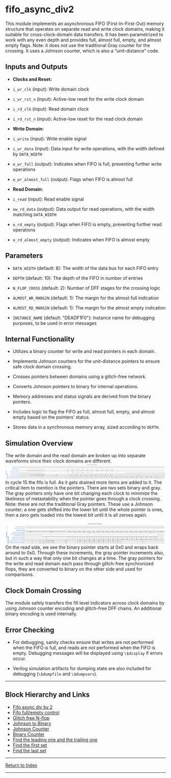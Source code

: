 # fifo_async_div2

This module implements an asynchronous FIFO (First-In-First-Out) memory structure that operates on separate read and write clock domains, making it suitable for cross-clock-domain data transfers. It has been parametrized to work with any even depth and provides full, almost full, empty, and almost empty flags. Note: it does not use the traditional Gray counter for the crossing. It uses a Johnson counter, which is also a “unit-distance” code.

## Inputs and Outputs

- **Clocks and Reset:**

- `i_wr_clk` (input): Write domain clock

- `i_wr_rst_n` (input): Active-low reset for the write clock domain

- `i_rd_clk` (input): Read domain clock

- `i_rd_rst_n` (input): Active-low reset for the read clock domain

- **Write Domain:**

- `i_write` (input): Write enable signal

- `i_wr_data` (input): Data input for write operations, with the width defined by `DATA_WIDTH`

- `o_wr_full` (output): Indicates when FIFO is full, preventing further write operations

- `o_wr_almost_full` (output): Flags when FIFO is almost full

- **Read Domain:**

- `i_read` (input): Read enable signal

- `ow_rd_data` (output): Data output for read operations, with the width matching `DATA_WIDTH`

- `o_rd_empty` (output): Flags when FIFO is empty, preventing further read operations

- `o_rd_almost_empty` (output): Indicates when FIFO is almost empty

## Parameters

- `DATA_WIDTH` (default: 8): The width of the data bus for each FIFO entry

- `DEPTH` (default: 10): The depth of the FIFO in number of entries

- `N_FLOP_CROSS` (default: 2): Number of DFF stages for the crossing logic

- `ALMOST_WR_MARGIN` (default: 1): The margin for the almost full indication

- `ALMOST_RD_MARGIN` (default: 1): The margin for the almost empty indication

- `INSTANCE_NAME` (default: "DEADF1F0"): Instance name for debugging purposes, to be used in error messages

## Internal Functionality

- Utilizes a binary counter for write and read pointers in each domain.

- Implements Johnson counters for the unit-distance pointers to ensure safe clock domain crossing.

- Crosses pointers between domains using a glitch-free network.

- Converts Johnson pointers to binary for internal operations.

- Memory addresses and status signals are derived from the binary pointers.

- Includes logic to flag the FIFO as full, almost full, empty, and almost empty based on the pointers' status.

- Stores data in a synchronous memory array, sized according to `DEPTH`.

## Simulation Overview

The write domain and the read domain are broken up into separate waveforms since their clock domains are different.
![High-Level Simulation](./_wavedrom_svg/wavedrom_fifo_async_div2_write.svg)
In cycle 15 the fifo is full. As it gets drained more items are added to it. The critical item to mention is the pointers. There are two sets binary and gray. The gray pointers only have one bit changing each clock to minimize the likeliness of metastability when the pointer goes through a clock crossing. Note: these are not the traditional Gray pointers. These use a Johnson counter; a one gets shifted into the lower bit until the whole pointer is ones, then a zero gets loaded into the lowest bit until it is all zeroes again.

![High-Level Simulation](./_wavedrom_svg/wavedrom_fifo_async_div2_read.svg)
On the read side, we see the binary pointer starts at 0x0 and wraps back around to 0x0. Through these increments, the gray pointer increments also, but in such a way that only one bit changes at a time.
The gray pointers for the write and read domain each pass through glitch-free synchronized flops, they are converted to binary on the other side and used for comparisons.

## Clock Domain Crossing

The module safely transfers the fill level indicators across clock domains by using Johnson counter encoding and glitch-free DFF chains. An additional binary encoding is used internally.

## Error Checking

- For debugging, sanity checks ensure that writes are not performed when the FIFO is full, and reads are not performed when the FIFO is empty. Debugging messages will be displayed using `\$display` if errors occur.

- Verilog simulation artifacts for dumping state are also included for debugging (`\$dumpfile` and `\$dumpvars`).

---

## Block Hierarchy and Links

- [Fifo async div by 2](fifo_async_div2.md)
- [Fifo full/empty control](fifo_control.md)
- [Glitch free N-flop](glitch_free_n_dff_arn.md)
- [Johnson to Binary](grayj2bin.md)
- [Johnson Counter](counter_johnson.md)
- [Binary Counter](counter_bin.md)
- [Find the leading one and the trailing one](leading_one_trailing_one.md)
- [Find the first set](find_last_set.md)
- [Find the last set](find_first_set.md)

---

[Return to Index](index.md)

---

